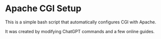 # Apache CGI Setup

This is a simple bash script that automatically configures CGI with Apache.

It was created by modifying ChatGPT commands and a few online guides.
